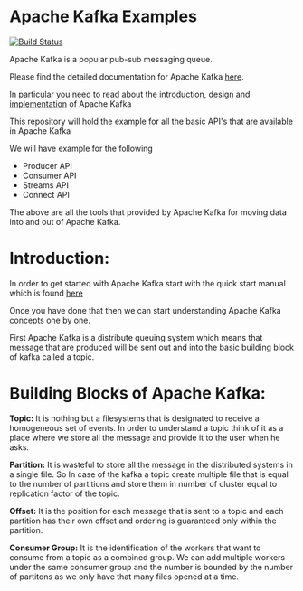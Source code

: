 # Apache Kafka Examples

[![Build Status](https://travis-ci.org/prasanna1433/kafka-examples.svg?branch=master)](https://travis-ci.org/prasanna1433/kafka-examples)

Apache Kafka is a popular pub-sub messaging queue.

Please find the detailed documentation for Apache Kafka [here](https://kafka.apache.org/).

In particular you need to read about the [introduction](https://kafka.apache.org/intro), [design](https://kafka.apache.org/documentation/#design) and [implementation](https://kafka.apache.org/documentation/#operations) of Apache Kafka

This repository will hold the example for all the basic API's that are available in Apache Kafka

We will have example for the following

* Producer API
* Consumer API
* Streams API
* Connect API

The above are all the tools that provided by Apache Kafka for moving data into and out of Apache Kafka.

# Introduction:

In order to get started with Apache Kafka start with the quick start manual which is found [here](https://kafka.apache.org/quickstart)

Once you have done that then we can start understanding Apache Kafka concepts one by one.

First Apache Kafka is a distribute queuing system which means that message that are produced will be sent out and into the basic building block of kafka called a topic.

# Building Blocks of Apache Kafka:

**Topic:** It is nothing but a filesystems that is designated to receive a homogeneous set of events. In order to understand a topic think of it as a place where we store all the message and provide it to the user when he asks.

**Partition:** It is wasteful to store all the message in the distributed systems in a single file. So In case of the kafka a topic create multiple file that is equal to the number of partitions and store them in number of cluster
equal to replication factor of the topic.

**Offset:** It is the position for each message that is sent to a topic and each partition has their own offset and ordering is guaranteed only within the partition.

**Consumer Group:** It is the identification of the workers that want to consume from a topic as a combined group. We can add multiple workers under the same consumer group and the number is bounded by the number of partitons
as we only have that many files opened at a time.





